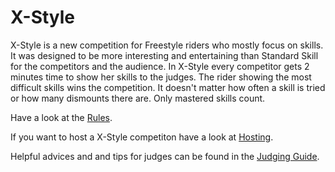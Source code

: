 # X-Style

X-Style is a new competition for Freestyle riders who mostly focus on skills.
It was designed to be more interesting and entertaining than Standard Skill for the competitors and the audience.
In X-Style every competitor gets 2 minutes time to show her skills to the judges.
The rider showing the most difficult skills wins the competition.
It doesn't matter how often a skill is tried or how many dismounts there are.
Only mastered skills count.

Have a look at the [Rules](rules.md).

If you want to host a X-Style competiton have a look at [Hosting](hosting.md).

Helpful advices and and tips for judges can be found in the [Judging Guide](judging-guide.md).
